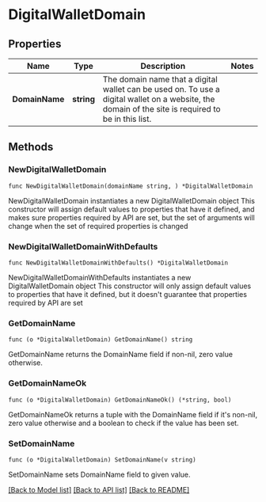 # DigitalWalletDomain

## Properties

Name | Type | Description | Notes
------------ | ------------- | ------------- | -------------
**DomainName** | **string** | The domain name that a digital wallet can be used on. To use a digital wallet on a website, the domain of the site is required to be in this list. | 

## Methods

### NewDigitalWalletDomain

`func NewDigitalWalletDomain(domainName string, ) *DigitalWalletDomain`

NewDigitalWalletDomain instantiates a new DigitalWalletDomain object
This constructor will assign default values to properties that have it defined,
and makes sure properties required by API are set, but the set of arguments
will change when the set of required properties is changed

### NewDigitalWalletDomainWithDefaults

`func NewDigitalWalletDomainWithDefaults() *DigitalWalletDomain`

NewDigitalWalletDomainWithDefaults instantiates a new DigitalWalletDomain object
This constructor will only assign default values to properties that have it defined,
but it doesn't guarantee that properties required by API are set

### GetDomainName

`func (o *DigitalWalletDomain) GetDomainName() string`

GetDomainName returns the DomainName field if non-nil, zero value otherwise.

### GetDomainNameOk

`func (o *DigitalWalletDomain) GetDomainNameOk() (*string, bool)`

GetDomainNameOk returns a tuple with the DomainName field if it's non-nil, zero value otherwise
and a boolean to check if the value has been set.

### SetDomainName

`func (o *DigitalWalletDomain) SetDomainName(v string)`

SetDomainName sets DomainName field to given value.



[[Back to Model list]](../README.md#documentation-for-models) [[Back to API list]](../README.md#documentation-for-api-endpoints) [[Back to README]](../README.md)


